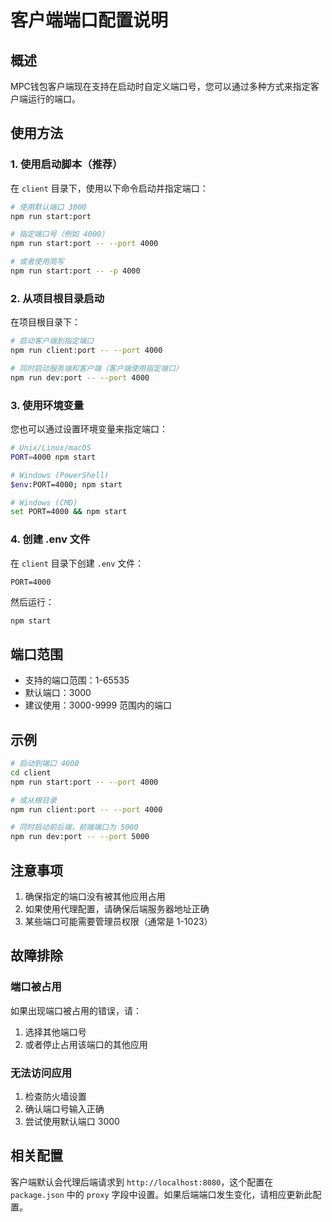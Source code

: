 # 客户端端口配置说明

## 概述

MPC钱包客户端现在支持在启动时自定义端口号，您可以通过多种方式来指定客户端运行的端口。

## 使用方法

### 1. 使用启动脚本（推荐）

在 `client` 目录下，使用以下命令启动并指定端口：

```bash
# 使用默认端口 3000
npm run start:port

# 指定端口号（例如 4000）
npm run start:port -- --port 4000

# 或者使用简写
npm run start:port -- -p 4000
```

### 2. 从项目根目录启动

在项目根目录下：

```bash
# 启动客户端到指定端口
npm run client:port -- --port 4000

# 同时启动服务端和客户端（客户端使用指定端口）
npm run dev:port -- --port 4000
```

### 3. 使用环境变量

您也可以通过设置环境变量来指定端口：

```bash
# Unix/Linux/macOS
PORT=4000 npm start

# Windows (PowerShell)
$env:PORT=4000; npm start

# Windows (CMD)
set PORT=4000 && npm start
```

### 4. 创建 .env 文件

在 `client` 目录下创建 `.env` 文件：

```
PORT=4000
```

然后运行：
```bash
npm start
```

## 端口范围

- 支持的端口范围：1-65535
- 默认端口：3000
- 建议使用：3000-9999 范围内的端口

## 示例

```bash
# 启动到端口 4000
cd client
npm run start:port -- --port 4000

# 或从根目录
npm run client:port -- --port 4000

# 同时启动前后端，前端端口为 5000
npm run dev:port -- --port 5000
```

## 注意事项

1. 确保指定的端口没有被其他应用占用
2. 如果使用代理配置，请确保后端服务器地址正确
3. 某些端口可能需要管理员权限（通常是 1-1023）

## 故障排除

### 端口被占用
如果出现端口被占用的错误，请：
1. 选择其他端口号
2. 或者停止占用该端口的其他应用

### 无法访问应用
1. 检查防火墙设置
2. 确认端口号输入正确
3. 尝试使用默认端口 3000

## 相关配置

客户端默认会代理后端请求到 `http://localhost:8080`，这个配置在 `package.json` 中的 `proxy` 字段中设置。如果后端端口发生变化，请相应更新此配置。 